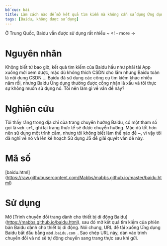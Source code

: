 ```yaml
---
bố cục: bài
title: Làm cách nào để mở kết quả tìm kiếm mà không cần sử dụng Ứng dụng Baidu?
tags: [Baidu, không được sử dụng]
---
```


Ở Trung Quốc, Baidu vẫn được sử dụng rất nhiều ~ <! - more ->

# Nguyên nhân
Không biết từ bao giờ, kết quả tìm kiếm của Baidu hầu như phải tải App xuống mới xem được, mặc dù không thích CSDN cho lắm nhưng Baidu toàn là nội dung CSDN ... Baidu đã sử dụng các công cụ tìm kiếm khác nhiều năm rồi, nhưng Baidu Ứng dụng thường được công nhận là xấu và tôi thực sự không muốn sử dụng nó.
Tôi nên làm gì về vấn đề này?

# Nghiên cứu
Tôi thấy rằng trong địa chỉ của trang chuyển hướng Baidu, có một tham số gọi là `web_url`, ghi lại trang thực tế sẽ được chuyển hướng. Mặc dù tốt hơn nên sử dụng một trình cắm, nhưng tôi không biết làm thế nào để ~, vì vậy tôi đã nghĩ về nó và lên kế hoạch Sử dụng JS để giải quyết vấn đề này.

# Mã số
[baidu.html] (https://raw.githubusercontent.com/Mabbs/mabbs.github.io/master/baidu.html)

# Sử dụng
Mở [Trình chuyển đổi trang dành cho thiết bị di động Baidu] (https://mabbs.github.io/baidu.html), sau đó mở kết quả tìm kiếm của phiên bản Baidu dành cho thiết bị di động. Nói chung, URL để tải xuống Ứng dụng Baidu bắt đầu bằng `mbd.baidu.com `. Sao chép URL này, dán vào trình chuyển đổi và nó sẽ tự động chuyển sang trang thực sau khi gửi.
